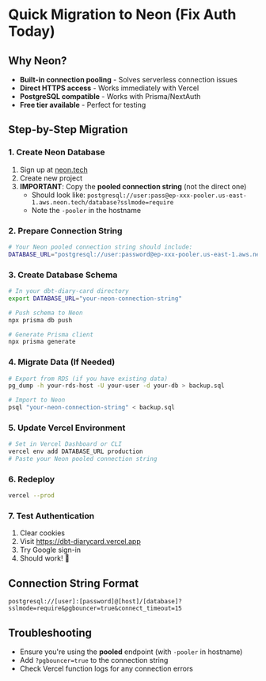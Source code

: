 # Quick Migration to Neon (Fix Auth Today)

## Why Neon?

- **Built-in connection pooling** - Solves serverless connection issues
- **Direct HTTPS access** - Works immediately with Vercel
- **PostgreSQL compatible** - Works with Prisma/NextAuth
- **Free tier available** - Perfect for testing

## Step-by-Step Migration

### 1. Create Neon Database

1. Sign up at [neon.tech](https://neon.tech)
2. Create new project
3. **IMPORTANT**: Copy the **pooled connection string** (not the direct one)
   - Should look like: `postgresql://user:pass@ep-xxx-pooler.us-east-1.aws.neon.tech/database?sslmode=require`
   - Note the `-pooler` in the hostname

### 2. Prepare Connection String

```bash
# Your Neon pooled connection string should include:
DATABASE_URL="postgresql://user:password@ep-xxx-pooler.us-east-1.aws.neon.tech/database?sslmode=require&pgbouncer=true&connect_timeout=15"
```

### 3. Create Database Schema

```bash
# In your dbt-diary-card directory
export DATABASE_URL="your-neon-connection-string"

# Push schema to Neon
npx prisma db push

# Generate Prisma client
npx prisma generate
```

### 4. Migrate Data (If Needed)

```bash
# Export from RDS (if you have existing data)
pg_dump -h your-rds-host -U your-user -d your-db > backup.sql

# Import to Neon
psql "your-neon-connection-string" < backup.sql
```

### 5. Update Vercel Environment

```bash
# Set in Vercel Dashboard or CLI
vercel env add DATABASE_URL production
# Paste your Neon pooled connection string
```

### 6. Redeploy

```bash
vercel --prod
```

### 7. Test Authentication

1. Clear cookies
2. Visit https://dbt-diarycard.vercel.app
3. Try Google sign-in
4. Should work! 🎉

## Connection String Format

```
postgresql://[user]:[password]@[host]/[database]?sslmode=require&pgbouncer=true&connect_timeout=15
```

## Troubleshooting

- Ensure you're using the **pooled** endpoint (with `-pooler` in hostname)
- Add `?pgbouncer=true` to the connection string
- Check Vercel function logs for any connection errors
